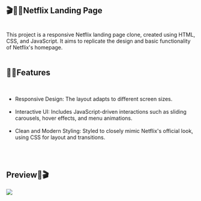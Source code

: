 
 <h2>🎬📌✨Netflix Landing Page</h2><br>
This project is a responsive Netflix landing page clone, created using HTML, CSS, and JavaScript. It aims to replicate the design and basic functionality of Netflix's homepage.
<br><br>
<h2>🌸📎Features</h2><br>
<ul>
  <li>Responsive Design: The layout adapts to different screen sizes.</li><br>
    <li>Interactive UI: Includes JavaScript-driven interactions such as sliding carousels, hover effects, and menu animations.</li><br>
    <li>Clean and Modern Styling: Styled to closely mimic Netflix's official look, using CSS for layout and transitions.</li><br>
</ul>

<br>
<h2>Preview🎥🎬</h2>
<img src="./Netflix-WatchTVShowsOnline.gif">

